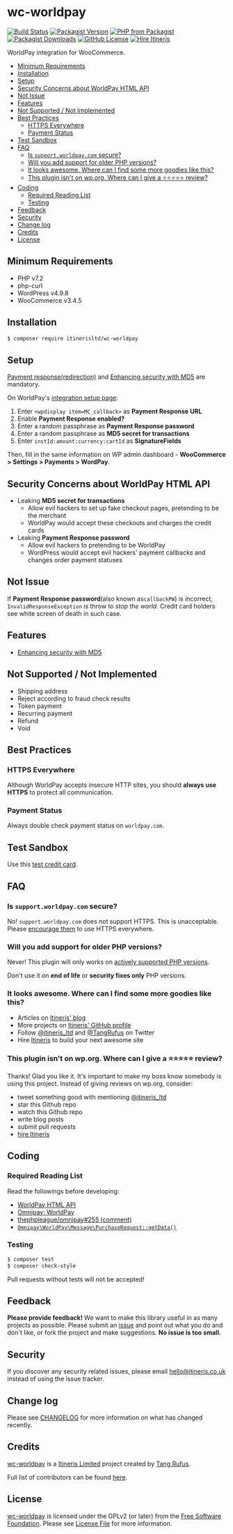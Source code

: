 # wc-worldpay

[![Build Status](https://travis-ci.com/ItinerisLtd/wc-worldpay.svg?branch=master)](https://travis-ci.com/ItinerisLtd/wc-worldpay)
[![Packagist Version](https://img.shields.io/packagist/v/itinerisltd/wc-worldpay.svg)](https://packagist.org/packages/itinerisltd/wc-worldpay)
[![PHP from Packagist](https://img.shields.io/packagist/php-v/itinerisltd/wc-worldpay.svg)](https://packagist.org/packages/itinerisltd/wc-worldpay)
[![Packagist Downloads](https://img.shields.io/packagist/dt/itinerisltd/wc-worldpay.svg)](https://packagist.org/packages/itinerisltd/wc-worldpay)
[![GitHub License](https://img.shields.io/github/license/itinerisltd/wc-worldpay.svg)](https://github.com/ItinerisLtd/wc-worldpay/blob/master/LICENSE)
[![Hire Itineris](https://img.shields.io/badge/Hire-Itineris-ff69b4.svg)](https://www.itineris.co.uk/contact/)


WorldPay integration for WooCommerce.

<!-- START doctoc generated TOC please keep comment here to allow auto update -->
<!-- DON'T EDIT THIS SECTION, INSTEAD RE-RUN doctoc TO UPDATE -->


- [Minimum Requirements](#minimum-requirements)
- [Installation](#installation)
- [Setup](#setup)
- [Security Concerns about WorldPay HTML API](#security-concerns-about-worldpay-html-api)
- [Not Issue](#not-issue)
- [Features](#features)
- [Not Supported / Not Implemented](#not-supported--not-implemented)
- [Best Practices](#best-practices)
  - [HTTPS Everywhere](#https-everywhere)
  - [Payment Status](#payment-status)
- [Test Sandbox](#test-sandbox)
- [FAQ](#faq)
  - [Is `support.worldpay.com` secure?](#is-supportworldpaycom-secure)
  - [Will you add support for older PHP versions?](#will-you-add-support-for-older-php-versions)
  - [It looks awesome. Where can I find some more goodies like this?](#it-looks-awesome-where-can-i-find-some-more-goodies-like-this)
  - [This plugin isn't on wp.org. Where can I give a ⭐️⭐️⭐️⭐️⭐️ review?](#this-plugin-isnt-on-wporg-where-can-i-give-a-%EF%B8%8F%EF%B8%8F%EF%B8%8F%EF%B8%8F%EF%B8%8F-review)
- [Coding](#coding)
  - [Required Reading List](#required-reading-list)
  - [Testing](#testing)
- [Feedback](#feedback)
- [Security](#security)
- [Change log](#change-log)
- [Credits](#credits)
- [License](#license)

<!-- END doctoc generated TOC please keep comment here to allow auto update -->

## Minimum Requirements

- PHP v7.2
- php-curl
- WordPress v4.9.8
- WooCommerce v3.4.5

## Installation

```bash
$ composer require itinerisltd/wc-worldpay
```

## Setup

[Payment response(redirection)](http://support.worldpay.com/support/kb/bg/htmlredirect/htmlredirect.htm#rhtml/Telling_your_shopper_about.htm#_Payment_Response_messages) and [Enhancing security with MD5](http://support.worldpay.com/support/kb/bg/htmlredirect/htmlredirect.htm#rhtml/Enhancing_security_with_MD5.htm%3FTocPath%3D_____10) are mandatory.

On WorldPay's [integration setup page](http://support.worldpay.com/support/kb/bg/customisingadvanced/custa6011.html):

1. Enter `<wpdisplay item=MC_callback>` as **Payment Response URL**
1. Enable **Payment Response enabled?**
1. Enter a random passphrase as **Payment Response password**
1. Enter a random passphrase as **MD5 secret for transactions**
1. Enter `instId:amount:currency:cartId` as **SignatureFields**

Then, fill in the same information on WP admin dashboard - **WooCommerce > Settings > Payments > WordPay**.

## Security Concerns about WorldPay HTML API

- Leaking **MD5 secret for transactions**
  * Allow evil hackers to set up fake checkout pages, pretending to be the merchant
  * WorldPay would accept these checkouts and charges the credit cards
- Leaking **Payment Response password**
  * Allow evil hackers to pretending to be WorldPay
  * WordPress would accept evil hackers' payment callbacks and changes order payment statuses

## Not Issue

If **Payment Response password**(also known as`callbackPW`) is incorrect, `InvalidResponseException` is throw to *stop the world*.
Credit card holders see white screen of death in such case.

## Features

- [Enhancing security with MD5](http://support.worldpay.com/support/kb/bg/htmlredirect/htmlredirect.htm#rhtml/Enhancing_security_with_MD5.htm%3FTocPath%3D_____10)

## Not Supported / Not Implemented

- Shipping address
- Reject according to fraud check results
- Token payment
- Recurring payment
- Refund
- Void

## Best Practices

### HTTPS Everywhere

Although WorldPay accepts insecure HTTP sites, you should **always use HTTPS** to protect all communication.

### Payment Status

Always double check payment status on `worldpay.com`.

## Test Sandbox

Use this [test credit card](http://support.worldpay.com/support/kb/bg/pdf/181450-test-transaction-f.pdf).

## FAQ

### Is `support.worldpay.com` secure?

No! `support.worldpay.com` does not support HTTPS.
This is unacceptable. Please [encourage them](https://www.worldpay.com/uk/about/contact-us) to use HTTPS everywhere.

### Will you add support for older PHP versions?

Never! This plugin will only works on [actively supported PHP versions](https://secure.php.net/supported-versions.php).

Don't use it on **end of life** or **security fixes only** PHP versions.

### It looks awesome. Where can I find some more goodies like this?

- Articles on [Itineris' blog](https://www.itineris.co.uk/blog/)
- More projects on [Itineris' GitHub profile](https://github.com/itinerisltd)
- Follow [@itineris_ltd](https://twitter.com/itineris_ltd) and [@TangRufus](https://twitter.com/tangrufus) on Twitter
- Hire [Itineris](https://www.itineris.co.uk/services/) to build your next awesome site

### This plugin isn't on wp.org. Where can I give a ⭐️⭐️⭐️⭐️⭐️ review?

Thanks! Glad you like it. It's important to make my boss know somebody is using this project. Instead of giving reviews on wp.org, consider:

- tweet something good with mentioning [@itineris_ltd](https://twitter.com/itineris_ltd)
- star this Github repo
- watch this Github repo
- write blog posts
- submit pull requests
- [hire Itineris](https://www.itineris.co.uk/services/)

## Coding

### Required Reading List

Read the followings before developing:

- [WorldPay HTML API](https://www.worldpay.com/uk/support/guides/business-gateway)
- [Omnipay: WorldPay](https://github.com/thephpleague/omnipay-worldpay)
- [thephpleague/omnipay#255 (comment)](https://github.com/thephpleague/omnipay/issues/255#issuecomment-90509446)
- [`Omnipay\WorldPay\Message\PurchaseRequest::getData()`](https://github.com/thephpleague/omnipay-worldpay/blob/cae548cb186c134510acdf488c14650782158bc6/src/Message/PurchaseRequest.php#L141-L190)

### Testing

```bash
$ composer test
$ composer check-style
```

Pull requests without tests will not be accepted!

## Feedback

**Please provide feedback!** We want to make this library useful in as many projects as possible.
Please submit an [issue](https://github.com/ItinerisLtd/wc-worldpay/issues/new) and point out what you do and don't like, or fork the project and make suggestions.
**No issue is too small.**

## Security

If you discover any security related issues, please email [hello@itineris.co.uk](mailto:hello@itineris.co.uk) instead of using the issue tracker.

## Change log

Please see [CHANGELOG](./CHANGELOG.md) for more information on what has changed recently.

## Credits

[wc-worldpay](https://github.com/ItinerisLtd/wc-worldpay) is a [Itineris Limited](https://www.itineris.co.uk/) project created by [Tang Rufus](https://typist.tech).

Full list of contributors can be found [here](https://github.com/ItinerisLtd/wc-worldpay/graphs/contributors).

## License

[wc-worldpay](https://github.com/ItinerisLtd/wc-worldpay) is licensed under the GPLv2 (or later) from the [Free Software Foundation](http://www.fsf.org/).
Please see [License File](./LICENSE) for more information.
